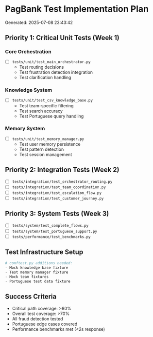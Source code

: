 # PagBank Test Implementation Plan

Generated: 2025-07-08 23:43:42

## Priority 1: Critical Unit Tests (Week 1)

### Core Orchestration
- [ ] `tests/unit/test_main_orchestrator.py`
  - Test routing decisions
  - Test frustration detection integration
  - Test clarification handling

### Knowledge System
- [ ] `tests/unit/test_csv_knowledge_base.py`
  - Test team-specific filtering
  - Test search accuracy
  - Test Portuguese query handling

### Memory System
- [ ] `tests/unit/test_memory_manager.py`
  - Test user memory persistence
  - Test pattern detection
  - Test session management

## Priority 2: Integration Tests (Week 2)

- [ ] `tests/integration/test_orchestrator_routing.py`
- [ ] `tests/integration/test_team_coordination.py`
- [ ] `tests/integration/test_escalation_flow.py`
- [ ] `tests/integration/test_customer_journey.py`

## Priority 3: System Tests (Week 3)

- [ ] `tests/system/test_complete_flows.py`
- [ ] `tests/system/test_portuguese_support.py`
- [ ] `tests/performance/test_benchmarks.py`

## Test Infrastructure Setup

```python
# conftest.py additions needed:
- Mock knowledge base fixture
- Test memory manager fixture
- Mock team fixtures
- Portuguese test data fixture
```

## Success Criteria

- Critical path coverage: >80%
- Overall test coverage: >70%
- All fraud detection tested
- Portuguese edge cases covered
- Performance benchmarks met (<2s response)
